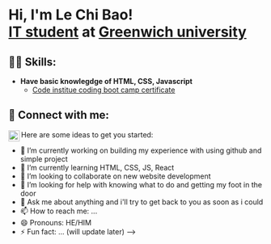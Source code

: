 <h1>Hi, I'm Le Chi Bao! <br/><a href="https://drive.google.com/file/d/1Gjm89cLIQKjoHPsqBKLSQlQ3bcCl0eKJ/view?usp=sharing">IT student</a> at <a href="https://greenwich.edu.vn/en/about-greenwich-vietnam/">Greenwich university</a></h1>

<h2>👨‍💻 Skills:</h2>

- <b>Have basic knowlegdge of HTML, CSS, Javascript</b>
  - [Code institue coding boot camp certificate](https://learn.codeinstitute.net/courses/course-v1:CodeInstitute+FDCC+2021/courseware/c6c6f9cbff374437b952b6df90374a99/ae6634410f774c0aae30ab760716f1ba/)




<h2> 🤳 Connect with me:</h2>


[<img align="left" alt=" LinkedIn" width="22px" src="https://cdn.jsdelivr.net/npm/simple-icons@v3/icons/linkedin.svg" />][linkedin]



[linkedin]: https://linkedin.com/


Here are some ideas to get you started:

- 🔭 I’m currently working on building my experience with using github and simple project
- 🌱 I’m currently learning HTML, CSS, JS, React
- 👯 I’m looking to collaborate on new website development
- 🤔 I’m looking for help with knowing what to do and getting my foot in the door
- 💬 Ask me about anything and i'll try to get back to you as soon as i could
- 📫 How to reach me: ...
- 😄 Pronouns: HE/HIM
- ⚡ Fun fact: ... (will update later)
-->
